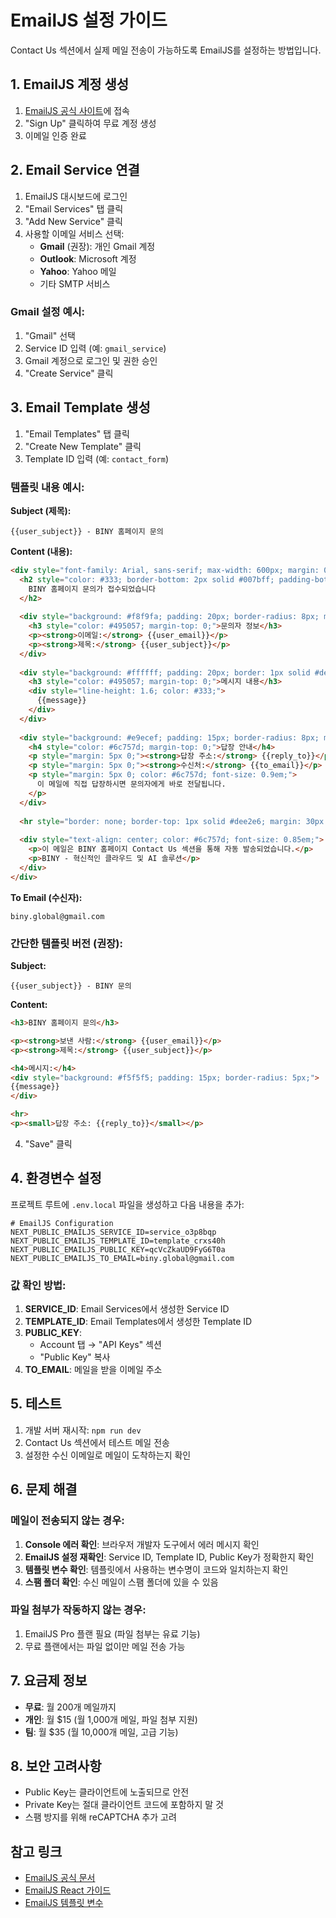 # EmailJS 설정 가이드

Contact Us 섹션에서 실제 메일 전송이 가능하도록 EmailJS를 설정하는 방법입니다.

## 1. EmailJS 계정 생성

1. [EmailJS 공식 사이트](https://www.emailjs.com/)에 접속
2. "Sign Up" 클릭하여 무료 계정 생성
3. 이메일 인증 완료

## 2. Email Service 연결

1. EmailJS 대시보드에 로그인
2. "Email Services" 탭 클릭
3. "Add New Service" 클릭
4. 사용할 이메일 서비스 선택:
   - **Gmail** (권장): 개인 Gmail 계정
   - **Outlook**: Microsoft 계정
   - **Yahoo**: Yahoo 메일
   - 기타 SMTP 서비스

### Gmail 설정 예시:
1. "Gmail" 선택
2. Service ID 입력 (예: `gmail_service`)
3. Gmail 계정으로 로그인 및 권한 승인
4. "Create Service" 클릭

## 3. Email Template 생성

1. "Email Templates" 탭 클릭
2. "Create New Template" 클릭
3. Template ID 입력 (예: `contact_form`)

### 템플릿 내용 예시:

**Subject (제목):**
```
{{user_subject}} - BINY 홈페이지 문의
```

**Content (내용):**
```html
<div style="font-family: Arial, sans-serif; max-width: 600px; margin: 0 auto;">
  <h2 style="color: #333; border-bottom: 2px solid #007bff; padding-bottom: 10px;">
    BINY 홈페이지 문의가 접수되었습니다
  </h2>
  
  <div style="background: #f8f9fa; padding: 20px; border-radius: 8px; margin: 20px 0;">
    <h3 style="color: #495057; margin-top: 0;">문의자 정보</h3>
    <p><strong>이메일:</strong> {{user_email}}</p>
    <p><strong>제목:</strong> {{user_subject}}</p>
  </div>
  
  <div style="background: #ffffff; padding: 20px; border: 1px solid #dee2e6; border-radius: 8px; margin: 20px 0;">
    <h3 style="color: #495057; margin-top: 0;">메시지 내용</h3>
    <div style="line-height: 1.6; color: #333;">
      {{message}}
    </div>
  </div>
  
  <div style="background: #e9ecef; padding: 15px; border-radius: 8px; margin: 20px 0;">
    <h4 style="color: #6c757d; margin-top: 0;">답장 안내</h4>
    <p style="margin: 5px 0;"><strong>답장 주소:</strong> {{reply_to}}</p>
    <p style="margin: 5px 0;"><strong>수신처:</strong> {{to_email}}</p>
    <p style="margin: 5px 0; color: #6c757d; font-size: 0.9em;">
      이 메일에 직접 답장하시면 문의자에게 바로 전달됩니다.
    </p>
  </div>
  
  <hr style="border: none; border-top: 1px solid #dee2e6; margin: 30px 0;">
  
  <div style="text-align: center; color: #6c757d; font-size: 0.85em;">
    <p>이 메일은 BINY 홈페이지 Contact Us 섹션을 통해 자동 발송되었습니다.</p>
    <p>BINY - 혁신적인 클라우드 및 AI 솔루션</p>
  </div>
</div>
```

**To Email (수신자):**
```
biny.global@gmail.com
```

### 간단한 템플릿 버전 (권장):

**Subject:**
```
{{user_subject}} - BINY 문의
```

**Content:**
```html
<h3>BINY 홈페이지 문의</h3>

<p><strong>보낸 사람:</strong> {{user_email}}</p>
<p><strong>제목:</strong> {{user_subject}}</p>

<h4>메시지:</h4>
<div style="background: #f5f5f5; padding: 15px; border-radius: 5px;">
{{message}}
</div>

<hr>
<p><small>답장 주소: {{reply_to}}</small></p>
```

4. "Save" 클릭

## 4. 환경변수 설정

프로젝트 루트에 `.env.local` 파일을 생성하고 다음 내용을 추가:

```env
# EmailJS Configuration
NEXT_PUBLIC_EMAILJS_SERVICE_ID=service_o3p8bqp
NEXT_PUBLIC_EMAILJS_TEMPLATE_ID=template_crxs40h
NEXT_PUBLIC_EMAILJS_PUBLIC_KEY=qcVcZkaUD9FyG6T0a
NEXT_PUBLIC_EMAILJS_TO_EMAIL=biny.global@gmail.com
```

### 값 확인 방법:

1. **SERVICE_ID**: Email Services에서 생성한 Service ID
2. **TEMPLATE_ID**: Email Templates에서 생성한 Template ID  
3. **PUBLIC_KEY**: 
   - Account 탭 → "API Keys" 섹션
   - "Public Key" 복사
4. **TO_EMAIL**: 메일을 받을 이메일 주소

## 5. 테스트

1. 개발 서버 재시작: `npm run dev`
2. Contact Us 섹션에서 테스트 메일 전송
3. 설정한 수신 이메일로 메일이 도착하는지 확인

## 6. 문제 해결

### 메일이 전송되지 않는 경우:

1. **Console 에러 확인**: 브라우저 개발자 도구에서 에러 메시지 확인
2. **EmailJS 설정 재확인**: Service ID, Template ID, Public Key가 정확한지 확인
3. **템플릿 변수 확인**: 템플릿에서 사용하는 변수명이 코드와 일치하는지 확인
4. **스팸 폴더 확인**: 수신 메일이 스팸 폴더에 있을 수 있음

### 파일 첨부가 작동하지 않는 경우:

1. EmailJS Pro 플랜 필요 (파일 첨부는 유료 기능)
2. 무료 플랜에서는 파일 없이만 메일 전송 가능

## 7. 요금제 정보

- **무료**: 월 200개 메일까지
- **개인**: 월 $15 (월 1,000개 메일, 파일 첨부 지원)
- **팀**: 월 $35 (월 10,000개 메일, 고급 기능)

## 8. 보안 고려사항

- Public Key는 클라이언트에 노출되므로 안전
- Private Key는 절대 클라이언트 코드에 포함하지 말 것
- 스팸 방지를 위해 reCAPTCHA 추가 고려

## 참고 링크

- [EmailJS 공식 문서](https://www.emailjs.com/docs/)
- [EmailJS React 가이드](https://www.emailjs.com/docs/examples/reactjs/)
- [EmailJS 템플릿 변수](https://www.emailjs.com/docs/user-guide/template-variables/) 